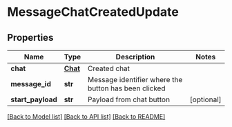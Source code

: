 # MessageChatCreatedUpdate

## Properties
Name | Type | Description | Notes
------------ | ------------- | ------------- | -------------
**chat** | [**Chat**](Chat.md) | Created chat | 
**message_id** | **str** | Message identifier where the button has been clicked | 
**start_payload** | **str** | Payload from chat button | [optional] 

[[Back to Model list]](../README.md#documentation-for-models) [[Back to API list]](../README.md#documentation-for-api-endpoints) [[Back to README]](../README.md)


